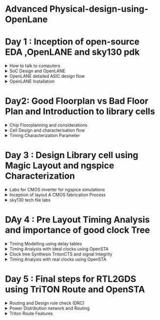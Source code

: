 # Advanced Physical-design-using-OpenLane


#  Day 1 : Inception of open-source EDA ,OpenLANE and sky130 pdk

<details>
  <summary>
      How to talk to computers
  </summary>
  
  The QFN-48 package is a type of surface-mount integrated circuit (IC) package that is used in various electronic devices, including some Arduino-compatible microcontrollers and other components. "QFN" stands for "Quad Flat No-Lead," which describes the package's physical characteristics. Here's what some of these terms mean:

 **1. Quad:** The package has four sides or corners, typically with a lead or pad on each corner.

 **2. Flat:** The package has a flat bottom, which makes it suitable for surface-mount soldering onto a printed circuit board (PCB).

 **3. No-Lead:** Unlike traditional dual in-line packages (DIP) or surface-mount packages with visible leads or pins, QFN packages have no visible external leads or pins. Instead, they have small metal pads on the bottom of the package.

**4. 48:** The "48" in QFN-48 refers to the total number of pads or leads on the package. These pads are used for electrical connections between the IC and the PCB.

Arduino is an open-source electronics platform that uses a variety of microcontrollers. The choice of IC package depends on the specific microcontroller used on the Arduino board or module. Some Arduino-compatible boards may use microcontrollers in QFN-48 packages, among other package types.

The following figure shows the internal structure of the chip.

![Screenshot from 2023-09-16 18-23-07](https://github.com/Vartika-iiitb/Physical-design-using-OpenLane/assets/140998716/c7944e6a-764d-4a44-8cf2-ed59244fe561)

Inside a chip, you can find various components and structures, including:

**1. Pads:** Pads are the external connections on a chip. They are the interface between the chip and the external world. Pads can include input and output pins for connecting to other electronic components or devices, power supply pins for providing voltage to the chip, and ground pins for electrical reference.

**2. Core:** The core of a chip typically refers to the central processing unit (CPU) or the primary computational engine. In the context of microprocessors or microcontrollers, the core contains the arithmetic logic unit (ALU), control unit, and registers responsible for executing instructions and performing computations.

**3.  Die:** The term "die" refers to the individual silicon chip that is fabricated on a semiconductor wafer during the manufacturing process. A semiconductor wafer typically contains multiple identical dies, each of which can be cut out and packaged as a separate integrated circuit.

**4. RISC-V SoC:** A RISC-V System-on-Chip (SoC) is an integrated circuit that incorporates the RISC-V instruction set architecture (ISA) as its CPU core. RISC-V is an open-source and customizable ISA, and RISC-V SoCs are designed to meet specific application requirements, often including CPU cores, memory, peripherals, and I/O interfaces, all on a single chip.

**5. PLL (Phase-Locked Loop):** A PLL is a circuit within a chip that generates stable and precisely controlled clock signals. PLLs are crucial for synchronizing various components of a chip, ensuring that they operate at the correct frequencies and phases.

**6. DAC (Digital-to-Analog Converter):** A DAC is a circuit within a chip that converts digital signals (binary data) into analog voltages or currents. DACs are commonly used in audio applications, communication systems, and many other contexts where analog signals are required.

These components work together to enable the chip to perform its intended functions. The specific components and their configurations can vary significantly depending on the type and purpose of the chip. For example, a microcontroller chip may have a CPU core, memory, I/O ports, and analog-to-digital converters (ADCs) in addition to the components mentioned above, while a custom ASIC (Application-Specific Integrated Circuit) might have a completely different set of components tailored to a specific task or application.

**Introduction to RisC-V**

RISC-V (pronounced "risk-five") is an open-source instruction set architecture (ISA) for designing and building computer processors and related hardware components. It's named after the "Reduced Instruction Set Computing" (RISC) philosophy, which aims to simplify processor designs by using a smaller set of instructions that execute quickly and efficiently.

![Screenshot from 2023-09-16 18-36-36](https://github.com/Vartika-iiitb/Physical-design-using-OpenLane/assets/140998716/efe64a42-2531-4f17-86d4-cc9c5940bfa0)

**From Software Applications to Hardware**
  
In the realm of software applications, tasks are executed by the central processing unit (CPU) of a computer or device. Software programs provide instructions for the CPU to follow, and the CPU performs calculations, data processing, and various other operations based on these instructions. While software is flexible and can be updated easily, it may not always provide the highest level of performance or efficiency, especially for demanding or specialized tasks.

The benefits of this transition from software to hardware include faster execution of tasks, lower power consumption, and the ability to handle specialized workloads with greater efficiency. However, it also means that the functionality is fixed and less adaptable compared to software, which can be updated or changed more easily.

The Figure shown below shows the representation :

![Screenshot from 2023-09-16 18-40-16](https://github.com/Vartika-iiitb/Physical-design-using-OpenLane/assets/140998716/e4bc8336-ee32-4fff-b742-5c0a56dcbcf3)
</details>
<details>
  <summary>
SoC Design and OpenLANE
  </summary>
  
System-on-Chip (SoC) design is the process of creating integrated circuits that incorporate multiple electronic components, including microprocessors, memory, input/output interfaces, and more, all on a single chip. SoCs are used in a wide range of electronic devices, from smartphones and tablets to embedded systems and IoT devices.

OpenLANE is an open-source framework for designing digital ASICs (Application-Specific Integrated Circuits). It is a complete RTL (Register-Transfer Level) to GDSII (Graphic Data System II) flow for designing ASICs using open-source tools and libraries. Here's how OpenLANE relates to SoC design:
Design Flow: OpenLANE provides a comprehensive design flow for creating ASICs, which can include components like CPU cores, memory blocks, and various other digital circuits. The design flow covers the entire process, from specifying the chip's architecture in RTL code (usually written in hardware description languages like Verilog or VHDL) to producing the final GDSII layout for fabrication.

**1. Open Source:** One of the key features of OpenLANE is its open-source nature. This means that the entire design flow, including synthesis, placement, routing, and physical design steps, can be performed using freely available and community-supported tools and libraries. This openness reduces the barriers to entry for ASIC design and promotes collaboration within the hardware design community.

**2. Automated and Scriptable:** OpenLANE incorporates a wide range of automation and scripting capabilities. It can automate many of the tedious and error-prone tasks involved in ASIC design, such as synthesis, place and route, and optimization. Users can customize and script the flow to suit their specific requirements.

**3. Standard Cells and Libraries:** OpenLANE leverages standard cell libraries, which are collections of pre-designed and characterized digital logic cells (like AND gates, flip-flops, etc.) that are readily available for use in ASIC design. It also supports standard cell libraries from various foundries, allowing designers to target different fabrication technologies.

**4. OpenROAD Integration:** OpenLANE is part of the OpenROAD project, which aims to develop an open-source and automated RTL-to-GDSII digital ASIC design flow. OpenROAD includes tools for optimization, placement, and routing, and OpenLANE utilizes these tools to streamline the design process further.

**5. Community and Collaboration:** The open-source nature of OpenLANE encourages collaboration among hardware designers, researchers, and engineers. It has a growing user community, and contributions from various individuals and organizations are welcomed.

In summary, OpenLANE is a powerful open-source tool that simplifies the process of designing ASICs, including SoCs. It provides a complete and automated design flow, making it accessible to a broader range of users and promoting innovation in digital hardware design. This tool has the potential to accelerate the development of custom SoCs and other digital ASICs for a variety of applications.

![Screenshot from 2023-09-16 19-05-11](https://github.com/Vartika-iiitb/Physical-design-using-OpenLane/assets/140998716/3f4ede54-22ba-486b-a214-e573dd3dfdd8)

**1 RTL IP's(Register Transfer Level Intellectual Property)**
RTL IPs, or Register-Transfer Level Intellectual Properties, are pre-designed and pre-verified building blocks or functional modules for use in digital integrated circuit (IC) design. These IPs are created at the register-transfer level (RTL), which is a level of abstraction in hardware description languages like Verilog and VHDL that represents the behavior of a digital circuit in terms of registers and data transfers between them. RTL IPs are used to accelerate the design and development of complex digital systems and integrated circuits. RTL IPs significantly reduce development time and effort by providing verified and reusable building blocks for digital IC design. They are widely used in various industries, including consumer electronics, telecommunications, automotive, and industrial automation, to accelerate the design of complex digital systems and reduce time-to-market.

**2. EDA TOOLS**
EDA (Electronic Design Automation) tools are a category of software applications and tools used by electrical engineers and integrated circuit (IC) designers to design, simulate, verify, and analyze electronic systems and integrated circuits. These tools play a crucial role in the development and optimization of electronic hardware, ranging from individual components to complex systems. EDA tools are used in various stages of the design process, from concept to fabrication. EDA tools are indispensable in modern electronics design, as they streamline the design process, reduce design iterations, and help ensure the reliability and performance of electronic systems and integrated circuits. The choice of EDA tools depends on the specific requirements of the design project and the target application.

**3. PDK**
PDK stands for "Process Design Kit." It is a critical component in the development of integrated circuits (ICs) and refers to a collection of files, data, and models provided by a semiconductor foundry or manufacturing facility. The PDK serves as a bridge between the design tools and the foundry's fabrication process, enabling chip designers to create layouts and simulations that are compatible with the manufacturing process.

Here are the key components and functions of a Process Design Kit (PDK) in VLSI design:

**1.Technology Data:** The PDK includes detailed information about the foundry's manufacturing process, such as the specific fabrication steps, the materials used, and the electrical characteristics of the transistors and interconnects. This data is essential for designing circuits that will function correctly when fabricated.

**2. Design Rules:** Design rules are a set of constraints and guidelines that dictate how various elements of the chip (e.g., transistors, interconnects, and other structures) should be placed and sized to ensure manufacturability. The PDK provides design rule documents and data to help designers adhere to these constraints.

**3. Device Models:** PDKs include models for various electronic devices, such as transistors, diodes, and capacitors. These models describe how these devices behave electrically under different conditions, allowing designers to simulate and analyze the performance of their circuits accurately.

**4. Library Cells:** The PDK includes a library of standard cells, which are pre-designed building blocks commonly used in chip design. These cells include logic gates, flip-flops, multiplexers, and other components. Designers can use these cells to create their custom digital circuits.

The figure shown below depicts the flow:

![Screenshot from 2023-09-16 19-05-17](https://github.com/Vartika-iiitb/Physical-design-using-OpenLane/assets/140998716/698b6b22-612a-4e4c-b6d3-15c03b3a593b)


**Simplified RTL2GDS Flow**
The RTL2GDS (Register-Transfer Level to Graphic Data System) flow is a series of steps and processes involved in the design and manufacturing of integrated circuits (ICs). This flow takes a digital design described at the RTL (Register-Transfer Level) and transforms it into a physical layout that can be fabricated as an actual chip. Here are the key steps and components of the RTL2GDS flow:

**1. RTL Design:** The RTL design phase involves creating a high-level description of the digital circuit using hardware description languages (HDLs) like Verilog or VHDL. This description captures the functional behavior of the circuit, including the relationships between registers and data transfers.

**2. Synthesis:** In the synthesis step, the RTL code is transformed into a gate-level representation. Logic synthesis tools take the RTL description and map it to standard cells from a library (PDK, or Process Design Kit) provided by the semiconductor foundry. The output is a netlist that specifies how standard cells are interconnected.

**3. Floor Planning:** Floor planning involves determining the physical placement of various functional blocks within the chip. It considers factors like the size and aspect ratio of the chip, the location of the input/output (I/O) pads, and the placement of major components.

**4. Placement:** Placement tools take the synthesized netlist and assign specific locations for each standard cell on the chip. The goal is to optimize for factors like area, power, and signal delay.

**5. Clock Tree Synthesis (CTS):** CTS tools create a clock distribution network that ensures all flip-flops and registers receive a stable and synchronized clock signal. Clock skew (variation in clock arrival times) is minimized to maintain timing integrity.

**6. Routing:** The routing step involves determining how to connect the various components and standard cells while adhering to design rules and constraints. This process creates the physical wires (metal layers) that carry signals between different parts of the chip.

**7. Design for Manufacturing (DFM):** DFM techniques are employed to ensure that the chip design is manufacturable. This includes checks for lithography issues, density violations, and other manufacturing-related concerns.

**8. Static Timing Analysis (STA):** STA tools analyze the timing of the chip's paths to ensure that they meet the required performance specifications. Timing violations are flagged and resolved during this phase.

**9. Physical Verification:** Physical verification tools perform checks to ensure that the chip layout complies with design rules and specifications. This includes checks for design rule violations, antenna effects, and other physical issues.

**10. GDSII Generation:** GDSII is a standard file format used to represent the final chip layout in a graphical form. GDSII files are generated from the layout data.

**11. Tapeout:** The final GDSII files are submitted to the semiconductor foundry for fabrication. This step involves preparing the data for photolithography and the manufacturing process.

**12. Mask Generation:** The foundry uses the GDSII data to create photomasks, which are used to pattern the chip's layers during the semiconductor manufacturing process.

**13. Manufacturing:** The semiconductor fabrication process involves multiple steps, including photolithography, etching, implantation, and more, to create the physical silicon wafer with the desired integrated circuits.

**14. Packaging and Testing:** Once the wafers are manufactured, they are diced into individual chips, packaged, and tested to ensure functionality and quality.

The RTL2GDS flow is a complex and highly specialized process that requires expertise in digital design, semiconductor physics, and manufacturing. It is a critical part of bringing digital designs to life as physical integrated circuits used in various electronic devices and systems.

![Screenshot from 2023-09-17 02-20-53](https://github.com/Vartika-iiitb/Physical-design-using-OpenLane/assets/140998716/b16c3eda-7a5b-47e8-8127-478a143f9ba0)

</details>

<details>
  <summary>
    OpenLANE detailed ASIC design flow
  </summary>
  
OpenLane is an open-source RTL-to-GDSII (Register-Transfer Level to Graphic Data System) flow, which is a complete toolchain for designing and manufacturing integrated circuits. OpenLane automates many of the steps involved in ASIC (Application-Specific Integrated Circuit) design, such as synthesis, placement, routing, and physical verification. It's part of the broader open-source hardware movement and is designed to make ASIC design more accessible and affordable.
  On the other hand, Strive chipsets are a family of RISC-V System on Chips (SoCs) designed using the SkyWater 130nm process. RISC-V is an open standard instruction set architecture (ISA) based on established reduced instruction set computer (RISC) principles.


  striVe SoC family:
  
  ![Screenshot from 2023-09-17 02-40-28](https://github.com/Vartika-iiitb/Physical-design-using-OpenLane/assets/140998716/221b6c67-4454-4fcb-bdf7-5ae595b0b19f)

OpenLANE ASIC Flow:

1. RTL Synthesis, Technology Mapping, and Formal Verification:
Tools: Yosys (for RTL synthesis), ABC (for technology mapping and formal verification).

Static Timing Analysis:
Tool: OpenSTA (for static timing analysis).

Floor Planning:
Tools: init_fp (initial floorplanning), ioPlacer (I/O placement), pdn (power distribution network planning), tapcell (tap cell insertion).

Placement:
Tools: RePLace (global placement), Resizer (optional for resizing cells), OpenPhySyn (formerly used for placement), OpenDP (detailed placement).

Clock Tree Synthesis:
Tool: TritonCTS (for clock tree synthesis).

Fill Insertion:
Tools: OpenDP (for filler placement).

Routing:
Global Routing: FastRoute or CU-GR (formerly used).
Detailed Routing: TritonRoute (for detailed routing) or DR-CU (formerly used).

SPEF Extraction:
Tools: OpenRCX (or SPEF-Extractor, formerly used) for Standard Parasitic Exchange Format (SPEF) extraction.

GDSII Streaming Out:
Tools: Magic and KLayout (for viewing and editing GDSII files).

Design Rule Checking (DRC) Checks:
Tools: Magic and KLayout (for DRC checks).

Layout vs. Schematic (LVS) Check:
Tool: Netgen (for LVS checks).

Antenna Checks:
Tool: Magic (for antenna checks).

Circuit Validity Checker:
Tool: CVC (for circuit validity checking).

These open-source tools, when used collectively, provide a complete and automated ASIC design and verification flow through OpenLane.

The fig shown below depicts the OpenLANE ASIC Flow:

![Screenshot from 2023-09-17 02-51-28](https://github.com/Vartika-iiitb/Physical-design-using-OpenLane/assets/140998716/6edc6730-1a1c-4ebd-8ef9-942f6d899c2c)

</details>
<details>
  <summary>
    OpenLANE Installation
  </summary>
  
**Steps to Install OpenLANE**

  ```
  cd $HOME
sudo apt-get update
sudo apt-get upgrade
sudo apt install -y build-essential python3 python3-venv python3-pip make git

```
Invoking OpenLANE
```


cd ~/OpenLane
make mount
./flow.tcl -interactive
package require openlane 0.9
prep -design picorv32a
run_synthesis

```

Steps to install docker:

```
sudo apt-get remove docker docker-engine docker.io containerd runc
# Installation of requirements
sudo apt-get update
sudo apt-get install \
   ca-certificates \
   curl \
   gnupg \
   lsb-release
# Add the keyrings of docker
sudo mkdir -p /etc/apt/keyrings
curl -fsSL https://download.docker.com/linux/ubuntu/gpg | sudo gpg --dearmor -o /etc/apt/keyrings/docker.gpg
# Add the package repository
echo \
   "deb [arch=$(dpkg --print-architecture) signed-by=/etc/apt/keyrings/docker.gpg] https://download.docker.com/linux/ubuntu \
   $(lsb_release -cs) stable" | sudo tee /etc/apt/sources.list.d/docker.list > /dev/null
# Update the package repository
sudo apt-get update

# Install Docker
sudo apt-get install docker-ce docker-ce-cli containerd.io docker-compose-plugin

# Check for installation
sudo docker run hello-world

```

Fig below shows the installation:

![Screenshot from 2023-09-17 11-44-41](https://github.com/Vartika-iiitb/Physical-design-using-OpenLane/assets/140998716/8dbe291f-7c57-4d8d-b984-b4cebaa73def)

For run synthesis:
![Screenshot from 2023-09-17 11-47-07](https://github.com/Vartika-iiitb/Physical-design-using-OpenLane/assets/140998716/cb22d155-1f26-4e7b-9cb5-0b8d70d469d8)

</details>

# Day2: Good Floorplan vs Bad Floor Plan and Introduction to library cells
<details>
  <summary>
    Chip Floorplanning and considerations
  </summary>
  
   **Core**
   The width of the core typically refers to the physical size or dimensions of the central processing unit (CPU) or processor core within a microchip. It is usually measured in nanometers (nm) or micrometers (µm). For example, you might hear about a "14nm core" or a "7nm core," indicating the feature size of the core's transistors.
The height of the core is not commonly referred to in the same way as the width. Instead, the core's size is usually described in terms of its area, which is determined by multiplying its width and height.

**Die**
The width of the die is typically the physical measurement of the semiconductor wafer after all the individual ICs (integrated circuits) have been fabricated on it but before they are cut apart. Die widths can vary significantly depending on the specific manufacturing process and the design of the chips being produced. They can range from a few millimeters to several centimeters or more.

Similar to the core, the height of the die is not a common parameter of discussion. Instead, the die's size is often described in terms of its area, which is the product of its width and height.

The fig shown below shows the representation:

![Screenshot from 2023-09-17 13-02-05](https://github.com/Vartika-iiitb/Physical-design-using-OpenLane/assets/140998716/8d6550e2-42b0-4a7c-bc3e-2a174ba60046)

  **Utilization Factor**
  
  In the context of ASIC (Application-Specific Integrated Circuit) design, the term "utilization factor" refers to the ratio of the occupied area of the chip to the total available silicon area on the semiconductor wafer. It is often expressed as a percentage. The utilization factor provides insight into how efficiently the chip's resources, including logic gates, memory cells, and other components, are used within the available silicon real estate.

Here's how to calculate the utilization factor:

Utilization Factor (%) = (Occupied Silicon Area / Total Silicon Area) x 100

Fig below shows the utilization Factor:

![Screenshot from 2023-09-17 12-55-02](https://github.com/Vartika-iiitb/Physical-design-using-OpenLane/assets/140998716/070e4c6f-1a28-4249-b3ce-e42b5317a3e4)



**Aspect ratio**
 Aspect ratio will decide the size and shape of the chip. It is the ratio between horizontal routing resources to vertical routing resources (or) ratio of height and width. Aspect ratio = width/height.Aspect ratio of 1 signifies that the die is of square shape and any other value other than 1 signifies that the die is rectangular shape.

 **Preplaced cells**
 Preplaced cells, often referred to as "macrocells" or "hard macros," are fixed or predefined blocks of logic or functional units within the layout of an integrated circuit (IC) or an ASIC (Application-Specific Integrated Circuit). Unlike standard cells, which are synthesized and placed automatically during the design process, preplaced cells are manually positioned and sized by the chip designer. These cells are typically used for specific, well-defined functions and are placed in critical areas of the chip layout to meet certain design objectives.Pre-placed cells are often used for critical components of a design, such as memory blocks, analog modules, or specialized digital circuits that need to be precisely located to meet performance, power, or area constraints. Placing them manually ensures that they are in the optimal positions for meeting these requirements.In large and complex chip designs, pre-placed cells can be used to create a hierarchical structure, where certain functional blocks or subsystems are pre-placed and interconnected. This approach simplifies the overall design process and allows for better management of the design's complexity.

![Screenshot from 2023-09-17 14-31-18](https://github.com/Vartika-iiitb/Physical-design-using-OpenLane/assets/140998716/56defa42-ed58-486a-ab7b-0eefb33bebe4)

**Decoupling Capacitor**

![Screenshot from 2023-09-17 14-33-36](https://github.com/Vartika-iiitb/Physical-design-using-OpenLane/assets/140998716/5484fa44-8024-41bf-bd4f-38fb1fce0dfb)

**Noise Margin**

![Screenshot from 2023-09-17 14-36-06](https://github.com/Vartika-iiitb/Physical-design-using-OpenLane/assets/140998716/7cd9658c-2095-4d76-b8b7-373c8e1d46a9)

Noise margin, in the context of ASIC (Application-Specific Integrated Circuit) design, refers to the amount of noise or voltage fluctuations that a digital logic gate or circuit can tolerate while still correctly recognizing logic levels (0 or 1). It is an essential consideration in the design of digital circuits to ensure reliable operation in real-world conditions where noise and variations in supply voltage can occur. Noise margin is typically expressed in volts and can be categorized into two main types: high noise margin (NMH) and low noise margin (NML).

High Noise Margin (NMH): NMH is the maximum voltage noise that can be added to the HIGH (logic 1) level of a digital signal without causing the gate to misinterpret it as a LOW (logic 0) level. In other words, it represents the tolerance of the gate to noise on the high side.

NMH = VOH - VIH

VOH: The minimum output voltage for a logic HIGH.
VIH: The minimum input voltage that the gate recognizes as a logic HIGH.
Low Noise Margin (NML): NML is the maximum voltage noise that can be added to the LOW (logic 0) level of a digital signal without causing the gate to misinterpret it as a HIGH (logic 1) level. It represents the tolerance of the gate to noise on the low side.

NML = VIL - VOL

VIL: The maximum input voltage that the gate recognizes as a logic LOW.
VOL: The maximum output voltage for a logic LOW.
The difference between NMH and NML indicates the margin of safety against noise in a digital circuit. A larger noise margin provides better immunity to noise and ensures more reliable operation. Designers typically aim to maximize both NMH and NML to create robust digital circuits.

Noise margin is influenced by various factors, including:

Threshold voltage (VTH) of the transistors used in the logic gates.
Supply voltage (VDD) and ground voltage (GND) levels.
Variation in environmental conditions, such as temperature and voltage fluctuations.
Process variations during chip manufacturing.
To ensure proper noise margin in ASIC design, designers must consider these factors and select appropriate transistor sizes, supply voltage levels, and design techniques. Additionally, performing noise margin analysis and simulation during the design phase helps identify potential issues and allows for adjustments to improve circuit robustness in noisy environments.

In summary, noise margin in ASIC design quantifies the tolerance of digital logic gates to noise and voltage fluctuations. High noise margin ensures reliable operation and immunity to noise-induced errors in digital circuits.

**Power Planning**
Power planning, in the context of integrated circuit (IC) design, is a critical step in the process of ensuring that the chip operates reliably while managing power consumption efficiently. It involves the strategic distribution and management of power supply networks, as well as the control of power domains and voltage levels within the chip. The primary goals of power planning are to provide stable power delivery to all components, minimize power dissipation, and avoid voltage drop issues.

**Pin Placement**
Pin placement, in the context of integrated circuit (IC) design, refers to the strategic placement of input and output (I/O) pins or pads on the chip's physical layout. This process is crucial for ensuring proper connectivity between the chip and external devices, such as other chips, connectors, or printed circuit boards (PCBs). Effective pin placement is essential for achieving electrical, mechanical, and manufacturing objectives in IC design.

**Floorplan using OpenLANE**

```
run_floorplan
```

![Screenshot from 2023-09-17 11-48-26](https://github.com/Vartika-iiitb/Physical-design-using-OpenLane/assets/140998716/7ad02b3e-5d06-45c7-97a9-34b4fddda932)

Magic is invoked after moving to the floorplan directory:

```
magic  /home/vartika/.volare/sky130A/libs.tech/magic/sky130A.tech lef read ../../tmp/merged.min.lef def read picorv32.def

```
Below is the representation:

![Screenshot from 2023-09-17 11-48-26](https://github.com/Vartika-iiitb/Physical-design-using-OpenLane/assets/140998716/6742936d-a721-4ebf-a6f4-f0e5d6030d0e)

**Initial Place Design**

**Library Binding and placement**

Netlist binding and Initial Placement

1. All the logic cells in the netlist are visualised as physical cells with a defined width and height for design
2. A library has all the physical cells with each logic functionality with timing and area information.
3. Library also has different physical variants of logic cells
4. The logic cells of the generated netlist should not be placed over the pre-placed cells.

**Optimized placement**

1. Logic cells are placed such that they are close to their respective inputs on the die.
2. Optimized placement is done by placing, input flop close to the input port and output close to the output port.
3. We estimate the wire length and capacitance and based on that we insert repeaters, if there is a long path from the input port to the flipflop
4. Slew is dependent on the capacitance value, higher is the capacitance more is the slew.
5. If the distance between the input port and flip-flop is not sufficient to maintain the signal integrity, we add buffers/repeaters in the path to reproduce 
   input signal through the path without any loss of signal.
6. The cells which work at very high frequency are made sure to be placed together, so that there is no delay produced from the wires between the logic cells.

   **Optimized cell and routed cell**
   
   ![Screenshot from 2023-09-17 14-52-24](https://github.com/Vartika-iiitb/Physical-design-using-OpenLane/assets/140998716/b491695f-d550-476d-9397-ac1aec7e5087)

**Placement**
Placement in openlane occurs in two stages:

1. Global Placement: It finds optimal position for all cells which may not be legal and cells may overlap. Optimization is done through reduction of half parameter wire length[HPWL]. Overlap parameter should also reduce while we run placement.
2. Detailed Placement: It alters the position of cells placed in the global placement step to legalise them
use :

```
  run_placement
```
To view Placement:

```
  cd ~/OpenLane/designs/picorv32a/runs/RUN_2023.09.14_10.50.04/results/placement
  magic -T /home/vartika/.volare/sky130A/libs.tech/magic/sky130A.tech lef read ../../tmp/merged.nom.lef def read picorv32.def &
```

![Screenshot from 2023-09-17 11-53-09](https://github.com/Vartika-iiitb/Physical-design-using-OpenLane/assets/140998716/9e1328e4-06ae-416c-91df-856a0c5c1c2e)


![Screenshot from 2023-09-17 11-55-14](https://github.com/Vartika-iiitb/Physical-design-using-OpenLane/assets/140998716/ea6cbdbf-4b37-4235-b877-bf224d8d3122)

![Screenshot from 2023-09-17 11-56-30](https://github.com/Vartika-iiitb/Physical-design-using-OpenLane/assets/140998716/7c77732a-8eb9-44be-90d5-09c8be776210)

**Cell Design Flow**

The cell design flow in ASIC (Application-Specific Integrated Circuit) design refers to the process of designing and creating standard cells, which are the fundamental building blocks of digital integrated circuits. Standard cells are pre-designed, reusable modules that include basic logic gates, flip-flops, latches, and other components. They play a crucial role in digital IC design, allowing designers to create complex digital circuits efficiently. The cell design flow typically involves the following steps:

1. Specification and Requirements:

1.1 Define the functional requirements for the standard cell library.
1.2 Determine the target technology node, voltage levels, and other design parameters.
1.3 Specify the library's logical and electrical characteristics, including cell types, drive strengths, and functionality.

2. Cell Architecture and Cell Library Definition:

2.1 Define the architecture of the standard cells, including the height and width of each cell, the number of input and output pins, and the arrangement of internal transistors.
2.2 Create a library of cell templates with different functionalities and drive strengths, ranging from basic gates to more complex functions.
Schematic Design:

3. Create schematic diagrams for each standard cell in the library.
3.1Design and layout the internal logic gates, interconnections, and transistors to implement the desired functionality.
3.2 Ensure that the cells adhere to the specified logical and electrical characteristics.
   
4. Simulation and Verification:
4.1 Simulate the standard cell designs using electronic design automation (EDA) tools and digital simulators.
4.2 Verify that the cells meet timing constraints, operate correctly, and adhere to logical and electrical specifications.
4.3 Perform static timing analysis (STA) to assess the cell's performance under various conditions.
   
5. Layout Design:
   
5.1 Generate the physical layout of each standard cell, considering the placement and sizing of transistors, routing of metal layers, and adherence to design rules.
5.2 Follow foundry-specific design rules and guidelines to ensure manufacturability.
5.3 Implement DFM (Design for Manufacturability) techniques to improve the manufacturability of the cells.

6. Extraction and Modeling:

6.1 Extract parasitic capacitance and resistance information from the layout.
6.2 Create models (e.g., timing, power, and noise models) for the standard cells based on the extracted data.

7. Characterization:

7.1 Characterize the standard cells by measuring their electrical characteristics, such as timing, power consumption, and noise sensitivity.
7.2 Generate libraries of timing models for use in digital synthesis and static timing analysis.

8. Quality Assurance and Testing:

8.1 Perform extensive testing and verification to ensure that the standard cells meet the specified requirements and adhere to design and manufacturing rules.
8.2 Address any issues, optimize cell designs, and update the library as needed.

9. Documentation:

9.1 Create comprehensive documentation for each standard cell, including datasheets, functional descriptions, and usage guidelines.
9.2 Document the library's logical and electrical characteristics for designers' reference.

10. Integration into the Design Flow:

10.1 Integrate the standard cell library into the broader ASIC design flow, making it available for digital design and synthesis tools.
10.2 Ensure that the library is compatible with industry-standard EDA tools and design methodologies.
10.3 The cell design flow is a fundamental part of ASIC design, providing designers with a library of well-characterized and verified building blocks that can be used to construct complex digital circuits efficiently. The quality and performance of the standard cell library have a significant impact on the overall success of an ASIC design project.

The fig shown below shows the Cell design flow:

![Screenshot from 2023-09-17 15-01-40](https://github.com/Vartika-iiitb/Physical-design-using-OpenLane/assets/140998716/c3fb1380-1c61-48af-9b5f-77f1308009f8)

![Screenshot from 2023-09-17 15-08-42](https://github.com/Vartika-iiitb/Physical-design-using-OpenLane/assets/140998716/45bbde36-71a6-4019-b18a-a26153e3fdae)

![Screenshot from 2023-09-17 15-08-47](https://github.com/Vartika-iiitb/Physical-design-using-OpenLane/assets/140998716/0401b3c4-7a8d-409a-a9d2-c5545da5735b)

![Screenshot from 2023-09-17 15-09-03](https://github.com/Vartika-iiitb/Physical-design-using-OpenLane/assets/140998716/7179f8b0-23d7-4614-a36c-5f5443668c38)

The stick diagram for the following is shown below:

![Screenshot from 2023-09-17 15-10-41](https://github.com/Vartika-iiitb/Physical-design-using-OpenLane/assets/140998716/244a22ef-143d-4eeb-af6b-7f6768b586d4)

</details>

<details>
  <summary>
    Cell Design and characterisation flow
  </summary>
  All the standard cells used in the design are placed in a library. We get a variant of standard cells in terms of functionality, area and power.
Each cell goes through cell design flow before being used in our design.

  **Characterisation Flow**
  Characterization in VLSI refers to the process of analyzing and documenting the electrical behavior of electronic components, such as transistors, logic gates, memory cells, and standard cells, under various operating conditions. Characterization is essential for accurate circuit simulation and helps ensure that integrated circuits (ICs) meet their performance, power, and timing requirements.
1. Read in the model files
2. Read the extracted spice netlist
3. Recognize behaviour of the model
4. Read the sub-circuits of inverter
5. Attach necessary power source (Vdd, GND)
6. Apply the stimulus
7. Provide necessary output capacitance
8. Provide simulation command

   ![Screenshot from 2023-09-17 15-19-51](https://github.com/Vartika-iiitb/Physical-design-using-OpenLane/assets/140998716/337d10d7-f7df-496e-a5c6-56c97f86d5b9)

The following fig shown below shows the Characterization Flow:

![Screenshot from 2023-09-17 15-16-44](https://github.com/Vartika-iiitb/Physical-design-using-OpenLane/assets/140998716/80925a34-10f5-4793-a001-0fd0741b57fb)

![Screenshot from 2023-09-17 15-16-52](https://github.com/Vartika-iiitb/Physical-design-using-OpenLane/assets/140998716/ecdde2cf-84ef-446a-ab32-826b754b59cc)

</details>
<details>
  <summary>
    Timing Characterization Parameter
  </summary>
  The Timing Threshold Definitions:
  
  ![Screenshot from 2023-09-17 15-23-16](https://github.com/Vartika-iiitb/Physical-design-using-OpenLane/assets/140998716/28c1a1e0-0229-41ef-9ca7-ddda17fe0ae2)

**Propagation Delay**
 The time difference between when the transitional input reaches 50% of its final value and when the output reaches 50% of its final value.

![Screenshot from 2023-09-17 15-23-27](https://github.com/Vartika-iiitb/Physical-design-using-OpenLane/assets/140998716/8c644640-6cc7-4203-bc1b-4627b37f9924)

**Transition Time**
 Transition time is known as time needed to a signal to rise from 10% to 90% or to fall from 90% to 10%. The former is called rise time and later is known as fall time.

![Screenshot from 2023-09-17 15-23-41](https://github.com/Vartika-iiitb/Physical-design-using-OpenLane/assets/140998716/2ff3ea82-53ed-4f33-bffe-b12bbef8951f)

```
rise delay =  time(out_fall_thr) - time(in_rise_thr)

Propagation delay = time(out_thr) - time(in_thr)

Fall transition time: time(slew_high_fall_thr) - time(slew_low_fall_thr)

Rise transition time: time(slew_high_rise_thr) - time(slew_low_rise_thr)
```

</details>

# Day 3 : Design Library cell using Magic Layout and ngspice Characterization 

<details>
  <summary>
    Labs for CMOS inverter for ngspice simulations
  </summary>
  
  **Inverter**
  A CMOS inverter, short for Complementary Metal-Oxide-Semiconductor inverter, is a fundamental digital electronic circuit that performs the basic logical operation of inversion. In other words, it takes an input signal and produces an output signal that is the logical complement of the input. If the input is high (logic 1), the output will be low (logic 0), and vice versa.

The input signal is applied to the gate terminals of both the NMOS and PMOS transistors. The output is taken from the connection point (the drain of NMOS and the source of PMOS) between these two transistors.

NMOS Operation: When the input is logic high (1), the NMOS transistor turns on because a positive voltage is applied to its gate. This establishes a low-resistance path between the output and ground, causing the output to be pulled to logic low (0).

PMOS Operation: Conversely, when the input is logic low (0), the PMOS transistor turns on because a low voltage is applied to its gate. This establishes a low-resistance path between the output and the power supply voltage (VDD), causing the output to be pulled to logic high (1).

The following fig shows the CMOS Inverter with it's respective nodes:

![Screenshot from 2023-09-17 15-35-16](https://github.com/Vartika-iiitb/Physical-design-using-OpenLane/assets/140998716/d891cb52-592e-45b3-974b-22c80dc0b30c)

The following fig shows the spicedeck Simulation:

![Screenshot from 2023-09-17 15-36-23](https://github.com/Vartika-iiitb/Physical-design-using-OpenLane/assets/140998716/735f1fb9-3d19-4ca2-9421-ba9f3d1b29de)



</details>
<details>
  <summary>
    Inception of layout A CMOS fabrication Process
  </summary>
  
  **The output of 16 mask CMOS process**
  
  ![Screenshot from 2023-09-17 22-22-55](https://github.com/Vartika-iiitb/Physical-design-using-OpenLane/assets/140998716/d2dbc504-4ca0-4303-9127-3978b153dde8)

 **Basic layers layout and LEF using inverter**
 
1. We see the layers which are required for CMOS inverter from the layout.
2. Gates of both PMOS and NMOS are connected together and fed to input, NMOS source connected to ground(here, VGND), PMOS source is connected to VDD(here, VPWR)
3. Drains of PMOS and NMOS are connected together and fed to output(here, Y).
4. The First layer in skywater130 is localinterconnect layer(locali) , above that metal 1 is purple color and metal 2 is pink color.

</details>

<details>
  <summary>
    sky130 tech file labs
  </summary>
  The model file for the same is shown below:

```
* SPICE 3f5 Level 8, Star-HSPICE Level 49, UTMOST Level 8

.lib cmos_models 
* DATE: Feb 23/01
* LOT: T0BM                  WAF: 07
* Temperature_parameters=Default
.MODEL nmos  NMOS (                                LEVEL   = 49
+VERSION = 3.1            TNOM    = 27             TOX     = 5.8E-9
+XJ      = 1E-7           NCH     = 2.3549E17      VTH0    = 0.3907535
+K1      = 0.4376003      K2      = 8.265151E-3    K3      = 4.214601E-3
+K3B     = -3.7220937     W0      = 2.517345E-6    NLX     = 2.310668E-7
+DVT0W   = 0              DVT1W   = 0              DVT2W   = 0
+DVT0    = 0.2411602      DVT1    = 0.3707226      DVT2    = -0.5
+U0      = 316.5922683    UA      = -9.89493E-10   UB      = 2.154013E-18
+UC      = 2.474632E-11   VSAT    = 1.254499E5     A0      = 1.2735648
+AGS     = 0.2428704      B0      = 2.579719E-8    B1      = -1E-7
+KETA    = 4.87168E-4     A1      = 0              A2      = 0.5196633
+RDSW    = 120            PRWG    = 0.5            PRWB    = -0.2
+WR      = 1              WINT    = 2.357855E-8    LINT    = 1.210018E-9
+DWG     = 2.292632E-9
+DWB     = -9.94921E-10   VOFF    = -0.1039771     NFACTOR = 1.3905578
+CIT     = 0              CDSC    = 2.4E-4         CDSCD   = 0
+CDSCB   = 0              ETA0    = 3.894977E-3    ETAB    = 7.800632E-4
+DSUB    = 0.0307944      PCLM    = 1.7312397      PDIBLC1 = 0.999135
+PDIBLC2 = 4.850036E-3    PDIBLCB = -0.0866866     DROUT   = 0.8612131
+PSCBE1  = 7.995844E10    PSCBE2  = 1.457011E-8    PVAG    = 0.0099984
+DELTA   = 0.01           RSH     = 5              MOBMOD  = 1
+PRT     = 0              UTE     = -1.5           KT1     = -0.11
+KT1L    = 0              KT2     = 0.022          UA1     = 4.31E-9
+UB1     = -7.61E-18      UC1     = -5.6E-11       AT      = 3.3E4
+WL      = 0              WLN     = 1              WW      = -1.22182E-16
+WWN     = 1.2127         WWL     = 0              LL      = 0
+LLN     = 1              LW      = 0              LWN     = 1
+LWL     = 0              CAPMOD  = 2              XPART   = 0.4
+CGDO    = 3.11E-10       CGSO    = 3.11E-10       CGBO    = 1E-12
+CJ      = 1.741905E-3    PB      = 0.9876681      MJ      = 0.4679558
+CJSW    = 3.653429E-10   PBSW    = 0.99           MJSW    = 0.2943558
+CF      = 0              PVTH0   = -0.01          PRDSW   = 0
+PK2     = 2.589681E-3    WKETA   = -1.866069E-3   LKETA   = -0.0166961      )
*
.MODEL pmos  PMOS (                                LEVEL   = 49
+VERSION = 3.1            TNOM    = 27             TOX     = 5.8E-9
+XJ      = 1E-7           NCH     = 4.1589E17      VTH0    = -0.583228
+K1      = 0.5999865      K2      = 6.150203E-3    K3      = 0
+K3B     = 3.6314079      W0      = 1E-6           NLX     = 1E-9
+DVT0W   = 0              DVT1W   = 0              DVT2W   = 0
+DVT0    = 2.8749516      DVT1    = 0.7488605      DVT2    = -0.0917408
+U0      = 136.076212     UA      = 2.023988E-9    UB      = 1E-21
+UC      = -9.26638E-11   VSAT    = 2E5            A0      = 0.951197
+AGS     = 0.20963        B0      = 1.345599E-6    B1      = 5E-6
+KETA    = 0.0114727      A1      = 3.851541E-4    A2      = 0.614676
+RDSW    = 1.496983E3     PRWG    = -0.0440632     PRWB    = -0.2945454
+WR      = 1              WINT    = 7.879211E-9    LINT    = 2.894523E-8
+DWG     = -1.112097E-8
+DWB     = 9.815716E-9    VOFF    = -0.1204623     NFACTOR = 1.2259401
+CIT     = 0              CDSC    = 2.4E-4         CDSCD   = 0
+CDSCB   = 0              ETA0    = 0.3325261      ETAB    = -0.0623452
+DSUB    = 0.9206875      PCLM    = 0.833903       PDIBLC1 = 9.948506E-4
+PDIBLC2 = 0.0191187      PDIBLCB = -1E-3          DROUT   = 0.9938581
+PSCBE1  = 2.887413E10    PSCBE2  = 8.325891E-9    PVAG    = 0.8478443
+DELTA   = 0.01           RSH     = 3.6            MOBMOD  = 1
+PRT     = 0              UTE     = -1.5           KT1     = -0.11
+KT1L    = 0              KT2     = 0.022          UA1     = 4.31E-9
+UB1     = -7.61E-18      UC1     = -5.6E-11       AT      = 3.3E4
+WL      = 0              WLN     = 1              WW      = 0
+WWN     = 1              WWL     = 0              LL      = 0
+LLN     = 1              LW      = 0              LWN     = 1
+LWL     = 0              CAPMOD  = 2              XPART   = 0.4
+CGDO    = 2.68E-10       CGSO    = 2.68E-10       CGBO    = 1E-12
+CJ      = 1.864957E-3    PB      = 0.976468       MJ      = 0.4614408
+CJSW    = 3.118281E-10   PBSW    = 0.6870843      MJSW    = 0.3021929
+CF      = 0              PVTH0   = 6.397941E-3    PRDSW   = 30.410214
+PK2     = 2.100359E-3    WKETA   = 5.428923E-3    LKETA   = -0.0111599      )
*
.endl
```
Here is the cmos.cir file:

![Screenshot from 2023-09-17 19-33-20](https://github.com/Vartika-iiitb/Physical-design-using-OpenLane/assets/140998716/9c52bb2f-c242-4ae6-bc87-58c07201ee01)

Following Command have been used to run and execute ngspice:

```
source cmos.cir
run
setplot
set the dc plot
display
plot out vs in
```

![Screenshot from 2023-09-17 19-32-58](https://github.com/Vartika-iiitb/Physical-design-using-OpenLane/assets/140998716/37fb50ed-7fb6-465c-9314-052f083de012)

Now if we increase the width of PMOS W = 0.9375, observe the changes:

![Screenshot from 2023-09-17 19-32-58](https://github.com/Vartika-iiitb/Physical-design-using-OpenLane/assets/140998716/822a5df2-a544-42ef-b870-f2b50f7d9f54)

Here is the cmos.cir file:

![Screenshot from 2023-09-17 19-33-20](https://github.com/Vartika-iiitb/Physical-design-using-OpenLane/assets/140998716/b66d4e20-b1f9-4063-9efb-b631a919b47e)



![Screenshot from 2023-09-17 19-33-47](https://github.com/Vartika-iiitb/Physical-design-using-OpenLane/assets/140998716/9aa73ddc-b7aa-4049-be07-643819c8cce7)

out vs time graph is shown below:

![Screenshot from 2023-09-17 19-45-45](https://github.com/Vartika-iiitb/Physical-design-using-OpenLane/assets/140998716/ab1348c0-3ca1-41d5-b382-4a54fc04c942)

out vs time vs in graph is shown below:

![Screenshot from 2023-09-17 19-47-34](https://github.com/Vartika-iiitb/Physical-design-using-OpenLane/assets/140998716/e2962353-94d6-4c89-be51-79102ad89ac4)


The zoomed in graph for the previous one is shown below:

![Screenshot from 2023-09-17 19-49-20](https://github.com/Vartika-iiitb/Physical-design-using-OpenLane/assets/140998716/6dd307ae-a722-4e53-8643-3c8a0a327642)


First git clone the vsdstdcelldesign repository using below command :
```
git clone https://github.com/nickson-jose/vsdstdcelldesign
```
There will be sky130_inv.mag file

Use the sky130A.tech file from the libs folder when you are running the magic.

To run the layout design in magic use the below command :

```
magic -T sky130A.tech sky130_inv.mag &
```

![Screenshot from 2023-09-17 19-15-06](https://github.com/Vartika-iiitb/Physical-design-using-OpenLane/assets/140998716/0cdaa1f0-7408-4ec0-8d9a-450b4a0d965a)

![Screenshot from 2023-09-17 19-15-53](https://github.com/Vartika-iiitb/Physical-design-using-OpenLane/assets/140998716/20fed668-9df9-43ca-a449-dde89437f34f)

![Screenshot from 2023-09-17 22-45-37](https://github.com/Vartika-iiitb/Physical-design-using-OpenLane/assets/140998716/1a00f0f5-352a-4aed-9ae2-610693630855)


Now to extract it to spice use below command in magic terminal :
```
ext2spice
```
It will create sky130_inv.spice file :

![Screenshot from 2023-09-17 20-11-17](https://github.com/Vartika-iiitb/Physical-design-using-OpenLane/assets/140998716/0b7a92d7-3324-4d64-bf07-9bcc11108fc5)

Now include the pshort.lib and nshort.lib libraries and modified the models.

Then pulse is given in which format is below:

PULSE(V1 V2 Tdelay Trise Tfall Ton Tperiod Ncycles)

Below is the modified spice file:

![Screenshot from 2023-09-17 20-20-37](https://github.com/Vartika-iiitb/Physical-design-using-OpenLane/assets/140998716/7462dbb0-91e1-4866-8114-cca0fb6fe3d5)

Executing it in ngspice:

![Screenshot from 2023-09-17 22-57-25](https://github.com/Vartika-iiitb/Physical-design-using-OpenLane/assets/140998716/0f6e2240-438a-4f6c-aaf7-34692e7fcd4b)

</details>

# DAy 4 : Pre Layout Timing Analysis and importance of good clock Tree
<details>
  <summary>
    Timing Modelling using delay tables
  </summary>
</details>

<details>
  <summary>
    Timing Analysis with ideal clocks using OpenSTA
  </summary>
</details>

<details>
  <summary>
    Clock tree Synthesis TritonCTS and signal Integrity
  </summary>
</details>

<details>
  <summary>
    Timing Analysis with real clocks using OpenSTA
  </summary>
</details>

# Day 5 : Final steps for RTL2GDS using TriTON Route and OpenSTA
<details>
  <summary>
    Routing and Design rule check (DRC)
  </summary>

  **Maze Routing and Lee's Algorithm**
  The maze-routing algorithm you are referring to, often used in the context of chip multiprocessors (CMPs) and grid-based mazes, is designed to efficiently find routes or paths between two locations while minimizing overhead. This algorithm is essential in the field of integrated circuit design and routing, where the goal is to connect various components on a chip with minimal resource utilization. There are four steps of routing operations: Global Routing:

1. Establishes a high-level path for each net.
2. Focuses on overall routing topology.
3. Avoids obstacles and congestion areas.
   
 **Track Assignment:**

1. Divides routing area into tracks or channels.
2. Allocates tracks to specific nets.
3. Considers routing layer constraints.
   
**Detail Routing:**

1. Determines precise routing paths for each net.
2. Minimizes wirelength and avoids conflicts.
3. Adheres to design rules and constraints.
   
**Search and Repair:**

1. Identifies and resolves routing issues.
2. Handles design rule violations and congestion.
3. May require backtracking and iterative adjustments.
   
The Lee algorithm is a grid-based approach used for routing, particularly in chip design. It begins with designated source and target points and assigns labels to grid cells to find the shortest route between them, often favoring efficient L-shaped paths over zigzags. While valuable for global routing tasks, it can be time-consuming for complex designs with many pins. As a result, alternative algorithms have emerged to address scalability and specific routing challenges. The choice of routing method depends on the design's complexity and resource constraints.

![Screenshot from 2023-09-17 16-02-28](https://github.com/Vartika-iiitb/Physical-design-using-OpenLane/assets/140998716/62f38122-6186-43fe-96c0-bb959e8a4d76)

**DRC**
Design Rule Checking (DRC) is a vital step in the physical design process, ensuring that a design adheres to manufacturing constraints dictated by the chosen process technology. Each technology comes with its specific set of rules, which become more numerous and intricate as manufacturing technology advances to smaller nodes. DRC verifies compliance with these predefined process rules provided by foundries, safeguarding against chip failures. It plays a critical role in defining a chip's quality. Key DRCs involve physical wire attributes like minimum width, spacing, and pitch, and they address issues like signal short violations by utilizing additional metal layers while rigorously checking vias, width, and spacing.Each semiconductor manufacturing process will have its own set of guidelines and margins to ensure that normal manufacturing variability won't lead to chip failure. below mentioned are few examples of DRC : Minimum width and spacing for metal, Minimum width and spacing for via, Fat wire Via keep out Enclosure, End of Line spacing, Minimum area, Over Max stack level, Wide metal jog, Misaligned Via wire, Different net spacing, Special notch spacing, Shorts violation, Different net Via cut spacing, Less than min edge length

![Screenshot from 2023-09-17 16-03-36](https://github.com/Vartika-iiitb/Physical-design-using-OpenLane/assets/140998716/2b879116-f0b0-46b3-b126-ce3eef58bf28)

</details>

<details>
  <summary>
   Power Distribution network and Routing
  </summary>
  
  It is an infrastructure that provides a stable and reliable supply of electrical power to all components within an integrated circuit (IC) or chip. Generating a proper PDN is essential to ensure that all devices on the chip receive the required voltage levels with minimal noise and voltage drops.

The first step in generating the PDN is to plan the power grid. This involves determining the overall power requirements of the chip, including the voltage levels (typically VDD and VSS or ground) and the current needs of different functional blocks.

Designers also need to consider the power delivery network's topology, including the placement of power rails and ground lines, as well as the arrangement of power domains and their connectivity.

To stabilize the voltage and reduce noise, decapacitors (decaps) are strategically placed within the chip. Decaps act as local energy reservoirs and help compensate for sudden changes in current demand, especially during switching events.

The selection and placement of decaps are based on the expected load and voltage fluctuations in different regions of the chip.

we can check whether PDN has been created or no by check the current def environment variable:

```
echo $::env(CURRENT_DEF) and then gen_pdn

```


![Screenshot from 2023-09-17 18-00-51](https://github.com/Vartika-iiitb/Physical-design-using-OpenLane/assets/140998716/f238b312-d1ec-484e-8aa8-7f067c633e29)

![Screenshot from 2023-09-17 18-02-03](https://github.com/Vartika-iiitb/Physical-design-using-OpenLane/assets/140998716/afbc055b-15fe-432e-85f4-ee6d1240bb80)

Optimization techniques such as buffer insertion, voltage islands, and voltage scaling may be applied to improve PDN performance.After the chip's layout is complete, designers perform post-layout verification to confirm that the actual layout adheres to the PDN plan and design rules. Any discrepancies or issues are addressed.Once the PDN is successfully generated and verified, and all design rules are met, the chip design is considered ready for tape-out. The final layout data is sent to a semiconductor foundry for fabrication.

**Routing**
Routing refers to the process of determining the physical paths that electrical connections will take on the chip's layout. These connections, also known as metal traces or wires, are used to connect various components, such as logic gates, memory cells, and input/output (I/O) pads, on the chip. Routing plays a crucial role in determining the performance, power consumption, and manufacturability of the ASIC. 

![Screenshot from 2023-09-17 18-04-35](https://github.com/Vartika-iiitb/Physical-design-using-OpenLane/assets/140998716/70c2c60d-f5f1-45a9-90ac-c252341f403d)

![Screenshot from 2023-09-17 18-05-20](https://github.com/Vartika-iiitb/Physical-design-using-OpenLane/assets/140998716/9d2a216f-6343-445a-88f6-1415037fe448)

**Global Routing vs Detailed Routing**

Global routing and detailed routing are two distinct phases of the routing process in integrated circuit (IC) design. Each phase serves a specific purpose and involves different levels of abstraction and detail. Here's a comparison of global routing and detailed routing in ASIC or IC design:

**1. Purpose:**

Global Routing:

The primary goal of global routing is to determine approximate paths for connecting distant components or blocks on the chip.
It focuses on high-level considerations, such as wirelength optimization, congestion avoidance, and minimization of signal delays at a high level.

Detailed Routing:

Detailed routing follows global routing and aims to refine the connections by determining the exact placement of each wire segment.
It resolves conflicts, overlaps, and congestion at a finer level of detail.
The main purpose is to create a physically realizable layout that adheres to manufacturing constraints.

**2. Level of Detail:**

Global Routing:

Global routing operates at a higher level of abstraction.
It typically represents wires as abstract "tracks" without specifying their exact locations or paths.
The focus is on creating a high-level interconnection plan.
Detailed Routing:

Detailed routing operates at a lower level of abstraction.
It defines the precise positions and shapes of individual wires or metal traces.
It takes into account the detailed geometries of the chip's layout layers.

**3. Timing:**

Global Routing:

Global routing considers timing constraints but often as high-level constraints.
It aims to establish a feasible, high-level interconnect topology that meets global timing goals.
Detailed Routing:

Detailed routing refines the connections while ensuring that specific timing requirements are met.
It addresses fine-grained timing issues, such as signal delays and skew.
Wirelength Optimization:

Global Routing:

Global routing is responsible for an initial estimation of wirelength.
Its primary objective is to minimize the total wirelength across the entire chip.
Detailed Routing:

Detailed routing fine-tunes the wirelength and optimizes the paths for individual connections.
It may involve bending or shaping wires to fit the chip's layout.

**4. Complexity:**

Global Routing:

Global routing is computationally less intensive compared to detailed routing.
It is usually performed relatively quickly to provide a high-level interconnection plan.
Detailed Routing:

Detailed routing is more computationally demanding and time-consuming due to the need to consider precise geometries, manufacturing constraints, and timing details.

**5. Iteration:**

Global Routing:

Global routing is often performed as an initial step in the routing process.
The results of global routing can influence the subsequent detailed routing phase.
Detailed Routing:

Detailed routing may involve multiple iterations and refinements to optimize the placement of individual wires.
In summary, global routing and detailed routing are sequential phases in the routing process of IC design. Global routing provides a high-level interconnect plan, while detailed routing refines the plan to meet timing, manufacturing, and physical layout constraints. Both phases are essential for creating a reliable and manufacturable chip design.

![Screenshot from 2023-09-17 18-12-27](https://github.com/Vartika-iiitb/Physical-design-using-OpenLane/assets/140998716/ed6fdd19-cea9-497f-b5cf-1b459a9dc039)


</details>

<details>
  <summary>
   Triton Route Features
  </summary>
  Feature-1 Honors pre-processed route guides

1. Adherence to Pre-Processed Route Guides: TritonRoute places significant emphasis on following pre-processed route guides.
2. This involves several actions: Initial Route Guide Analysis: TritonRoute analyzes the directions specified in the preferred route guides. If any non-directional routing guides are identified, it breaks them down into unit widths.
3. Guide Splitting: In cases where non-directional routing guides are encountered, TritonRoute divides them into unit widths to facilitate routing.
4. Guide Merging: TritonRoute merges guides that are orthogonal (touching guides) to the preferred guides, streamlining the routing process.
5. Guide Bridging: When it encounters guides that run parallel to the preferred routing guides, TritonRoute employs an additional layer to bridge them, ensuring efficient routing within the preprocessed guides.
6. Route guides are followed to satisfy inter- guide connectivity. Requirements of preprocessed route guides: Must have unit width and must be in the predefined direction. Directions of metal ensures minimum capacitances
   
   The tool takes into account the placement of standard cells, macro blocks, and other routing tracks as obstacles when determining the path of wires. It avoids collisions and ensures connectivity. TritonRoute employs routing algorithms to find the optimal paths for interconnections. The choice of algorithm can impact factors such as wirelength, signal delay, and power consumption.

TritonRoute-generated layouts are subject to physical verification steps to check for manufacturing-related issues, such as design rule violations and DRC errors.
**Triton route run for routing**
We start routing with : run_routing

This will do both global and detailed routing, this will take multiple optimization iterations until the DRC violation is reduced to zero. The zeroth iteration has 27426 violations and only at the 8th iteration was all violations solved.

![Screenshot from 2023-09-17 18-23-29](https://github.com/Vartika-iiitb/Physical-design-using-OpenLane/assets/140998716/10a25da4-f8f9-47f3-ae88-23037ad50719)

</details>

